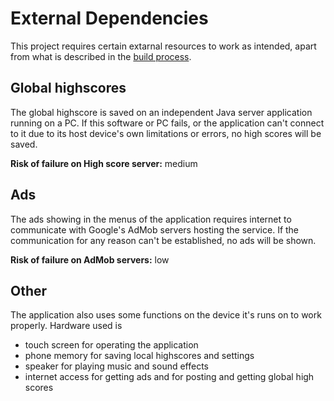 External Dependencies
==========
This project requires certain extarnal resources to work as intended, apart from what is described in the [build process](github.com/DigohD/SE-Android/blob/master/documentation/BuildProcess.md).

Global highscores
----------
The global highscore is saved on an independent Java server application running on a PC. If this software or PC fails, or the application can't connect to it due to its host device's own limitations or errors, no high scores will be saved.

**Risk of failure on High score server:** medium

Ads
----------
The ads showing in the menus of the application requires internet to communicate with Google's AdMob servers hosting the service. If the communication for any reason can't be established, no ads will be shown.

**Risk of failure on AdMob servers:** low

Other
----------
The application also uses some functions on the device it's runs on to work properly. Hardware used is
- touch screen for operating the application
- phone memory for saving local highscores and settings
- speaker for playing music and sound effects
- internet access for getting ads and for posting and getting global high scores
